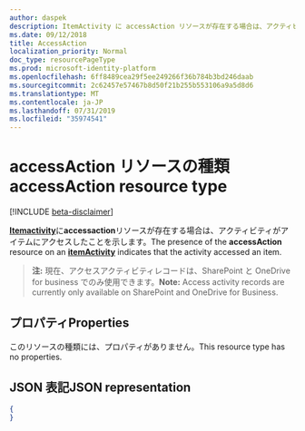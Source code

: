 ```yaml
---
author: daspek
description: ItemActivity に accessAction リソースが存在する場合は、アクティビティがアイテムにアクセスしたことを示します。
ms.date: 09/12/2018
title: AccessAction
localization_priority: Normal
doc_type: resourcePageType
ms.prod: microsoft-identity-platform
ms.openlocfilehash: 6ff8489cea29f5ee249266f36b784b3bd246daab
ms.sourcegitcommit: 2c62457e57467b8d50f21b255b553106a9a5d8d6
ms.translationtype: MT
ms.contentlocale: ja-JP
ms.lasthandoff: 07/31/2019
ms.locfileid: "35974541"
---
```

# <a name="accessaction-resource-type"></a><span data-ttu-id="b239a-103">accessAction リソースの種類</span><span class="sxs-lookup"><span data-stu-id="b239a-103">accessAction resource type</span></span>

[!INCLUDE [beta-disclaimer](../../includes/beta-disclaimer.md)]

<span data-ttu-id="b239a-104">[**Itemactivity**][activity]に**accessaction**リソースが存在する場合は、アクティビティがアイテムにアクセスしたことを示します。</span><span class="sxs-lookup"><span data-stu-id="b239a-104">The presence of the **accessAction** resource on an [**itemActivity**][activity] indicates that the activity accessed an item.</span></span>

><span data-ttu-id="b239a-105">**注:** 現在、アクセスアクティビティレコードは、SharePoint と OneDrive for business でのみ使用できます。</span><span class="sxs-lookup"><span data-stu-id="b239a-105">**Note:** Access activity records are currently only available on SharePoint and OneDrive for Business.</span></span>

[activity]: itemactivity.md

## <a name="properties"></a><span data-ttu-id="b239a-106">プロパティ</span><span class="sxs-lookup"><span data-stu-id="b239a-106">Properties</span></span>

<span data-ttu-id="b239a-107">このリソースの種類には、プロパティがありません。</span><span class="sxs-lookup"><span data-stu-id="b239a-107">This resource type has no properties.</span></span>

## <a name="json-representation"></a><span data-ttu-id="b239a-108">JSON 表記</span><span class="sxs-lookup"><span data-stu-id="b239a-108">JSON representation</span></span>

<!-- {
  "blockType": "resource",
  "optionalProperties": [ ],
  "@type": "microsoft.graph.accessAction"
}-->

```json
{
}
```


<!--
{
  "type": "#page.annotation",
  "description": "The AccessAction object provides information about accesses of an item.",
  "keywords": "activities,activity,action,access",
  "section": "documentation",
  "tocPath": "Resources/AccessAction",
  "suppressions": []
}
-->
